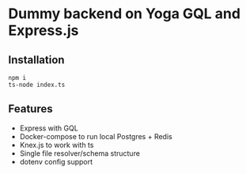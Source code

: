 # Dummy backend on Yoga GQL and Express.js

## Installation

```
npm i 
ts-node index.ts
```

## Features

- Express with GQL
- Docker-compose to run local Postgres + Redis
- Knex.js to work with ts
- Single file resolver/schema structure
- dotenv config support